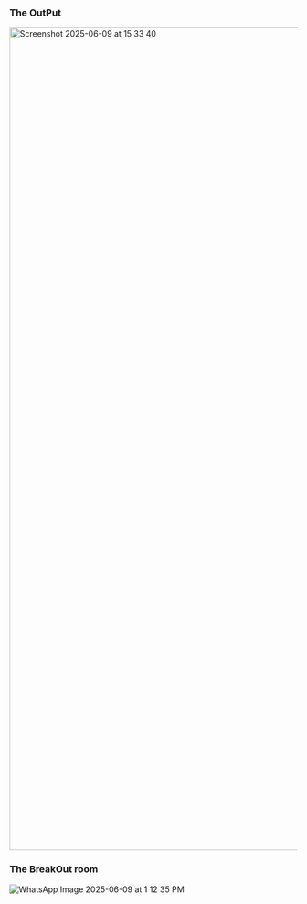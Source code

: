 ### The OutPut
<img width="1440" alt="Screenshot 2025-06-09 at 15 33 40" src="https://github.com/user-attachments/assets/5af8c7d3-a041-4ce0-857a-5d4e2f46330e" />

### The BreakOut room
![WhatsApp Image 2025-06-09 at 1 12 35 PM](https://github.com/user-attachments/assets/39a8f67f-eadd-4ada-93f6-b49e1aab261b)

